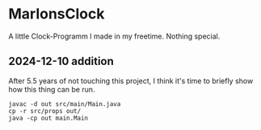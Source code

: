 # MarlonsClock
A little Clock-Programm I made in my freetime. Nothing special.

## 2024-12-10 addition
After 5.5 years of not touching this project, I think it's time to briefly show how this thing can be run.
```shell
javac -d out src/main/Main.java
cp -r src/props out/
java -cp out main.Main
```
